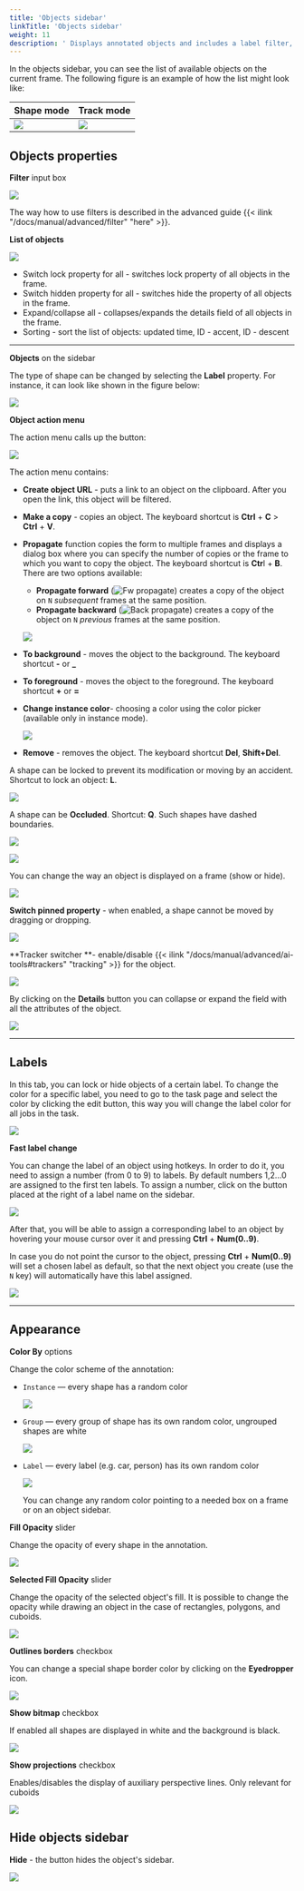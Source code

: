 ```yaml
---
title: 'Objects sidebar'
linkTitle: 'Objects sidebar'
weight: 11
description: ' Displays annotated objects and includes a label filter, lists of objects (current frame) and labels (objects on the frame), and appearance settings. '
---
```


In the objects sidebar, you can see the list of available objects on the current
frame. The following figure is an example of how the list might look like:

| Shape mode                | Track mode                |
| ------------------------- | ------------------------- |
| ![](/images/image044.jpg) | ![](/images/image045.jpg) |

## Objects properties

**Filter** input box

![](/images/image059.jpg)

The way how to use filters is described in the advanced guide {{< ilink "/docs/manual/advanced/filter" "here" >}}.

**List of objects**

![](/images/image147.jpg)

- Switch lock property for all - switches lock property of all objects in the frame.
- Switch hidden property for all - switches hide the property of all objects in the frame.
- Expand/collapse all - collapses/expands the details field of all objects in the frame.
- Sorting - sort the list of objects: updated time, ID - accent, ID - descent

---

**Objects** on the sidebar

The type of shape can be changed by selecting the **Label** property.
For instance, it can look like shown in the figure below:

![](/images/image050.jpg)

**Object action menu**

The action menu calls up the button:

![](/images/image047.jpg)

The action menu contains:

- **Create object URL** - puts a link to an object on the clipboard.
  After you open the link, this object will be filtered.
- **Make a copy** - copies an object. The keyboard shortcut is **Ctrl** + **C** > **Ctrl** + **V**.
- **Propagate** function copies the form to multiple frames
  and displays a dialog box where you can specify the number
  of copies or the frame to which you want to copy the object.
  The keyboard shortcut is **Ctr**l + **B**. <br>There are two options available:

  - **Propagate forward** (![Fw propagate](/images/propagate_fw.png)) creates a
    copy of the object on `N` _subsequent_ frames at the same position.
  - **Propagate backward** (![Back propagate](/images/propagate_back.png)) creates
    a copy of the object on `N` _previous_ frames at the same position.

  ![](/images/image053.jpg)

- **To background** - moves the object to the background. The keyboard shortcut **-** or **\_**
- **To foreground** - moves the object to the foreground. The keyboard shortcut **+** or **=**
- **Change instance color**- choosing a color using the color picker (available only in instance mode).

  ![](/images/image153.jpg)

- **Remove** - removes the object. The keyboard shortcut **Del**, **Shift+Del**.

A shape can be locked to prevent its modification or moving by an accident. Shortcut to lock an object: **L**.

![](/images/image046.jpg)

A shape can be **Occluded**. Shortcut: **Q**. Such shapes have dashed boundaries.

![](/images/image048.jpg)

![](/images/image049_detrac.jpg)

You can change the way an object is displayed on a frame (show or hide).

![](/images/image055.jpg)

**Switch pinned property** - when enabled, a shape cannot be moved by dragging or dropping.

![](/images/image052.jpg)

**Tracker switcher **- enable/disable {{< ilink "/docs/manual/advanced/ai-tools#trackers" "tracking" >}} for the object.

![](/images/tracker_switcher.jpg)

By clicking on the **Details** button you can collapse or expand the field with all the attributes of the object.

![](/images/image154.jpg)

---

## Labels

In this tab, you can lock or hide objects of a certain label.
To change the color for a specific label,
you need to go to the task page and select the color by clicking the edit button,
this way you will change the label color for all jobs in the task.

![](/images/image062.jpg)

**Fast label change**

You can change the label of an object using hotkeys.
In order to do it, you need to assign a number (from 0 to 9) to labels.
By default numbers 1,2...0 are assigned to the first ten labels.
To assign a number, click on the button placed at the right of a label name on the sidebar.

![](/images/image210.jpg)

After that, you will be able to assign a corresponding label to an object
by hovering your mouse cursor over it and pressing **Ctrl** + **Num(0..9)**.

In case you do not point the cursor to the object, pressing **Ctrl** + **Num(0..9)** will set a chosen label as default,
so that the next object you create (use the `N` key) will automatically have this label assigned.

![](/images/image211.jpg)

---

## Appearance

**Color By** options

Change the color scheme of the annotation:

- `Instance` — every shape has a random color

  ![](/images/image095_detrac.jpg)

- `Group` — every group of shape has its own random color, ungrouped shapes are white

  ![](/images/image094_detrac.jpg)

- `Label` — every label (e.g. car, person) has its own random color

  ![](/images/image093_detrac.jpg)

  You can change any random color pointing to a needed box on a frame or on an
  object sidebar.

**Fill Opacity** slider

Change the opacity of every shape in the annotation.

![](/images/image086_detrac.jpg)

**Selected Fill Opacity** slider

Change the opacity of the selected object's fill. It is possible
to change the opacity while drawing an object in the case
of rectangles, polygons, and cuboids.

![](/images/image089_detrac.jpg)

**Outlines borders** checkbox

You can change a special shape border color by clicking on the **Eyedropper** icon.

![](/images/image088_detrac.jpg)

**Show bitmap** checkbox

If enabled all shapes are displayed in white and the background is black.

![](/images/image087_detrac.jpg)

**Show projections** checkbox

Enables/disables the display of auxiliary perspective lines. Only relevant for cuboids

![](/images/image090_detrac.jpg)

## Hide objects sidebar

**Hide** - the button hides the object's sidebar.

![](/images/image146.jpg)
